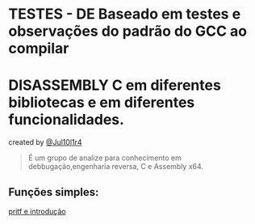 
# TESTES - DE     Baseado em testes e observações do padrão do GCC ao compilar 
# DISASSEMBLY     C em diferentes bibliotecas e em diferentes funcionalidades.

created by [@Jul10l1r4](https://github.com/Jul10l1r4)

> É um grupo de analize para conhecimento em debbugação,engenharia reversa, C e Assembly x64.

## Funções simples:
[pritf e introdução](https://github.com/Jul10l1r4/Testes-de-disassembly/tree/master/printf)
